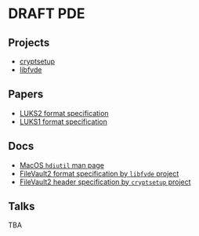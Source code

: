 # DRAFT PDE


## Projects

- [cryptsetup](https://gitlab.com/cryptsetup/cryptsetup)
- [libfvde](https://github.com/libyal/libfvde)


## Papers

- [LUKS2 format specification](https://gitlab.com/cryptsetup/LUKS2-docs/-/raw/main/luks2_doc_wip.pdf)
- [LUKS1 format specification](https://www.kernel.org/pub/linux/utils/cryptsetup/LUKS_docs/on-disk-format.pdf)


## Docs

- [MacOS `hdiutil` man page](https://ss64.com/mac/hdiutil.html)
- [FileVault2 format specification by `libfvde` project](https://github.com/libyal/libfvde/blob/main/documentation/FileVault%20Drive%20Encryption%20(FVDE).asciidoc)
- [FileVault2 header specification by `cryptsetup` project](https://gitlab.com/cryptsetup/cryptsetup/-/blob/main/lib/fvault2/fvault2.c?ref_type=heads#L56)


## Talks




TBA

